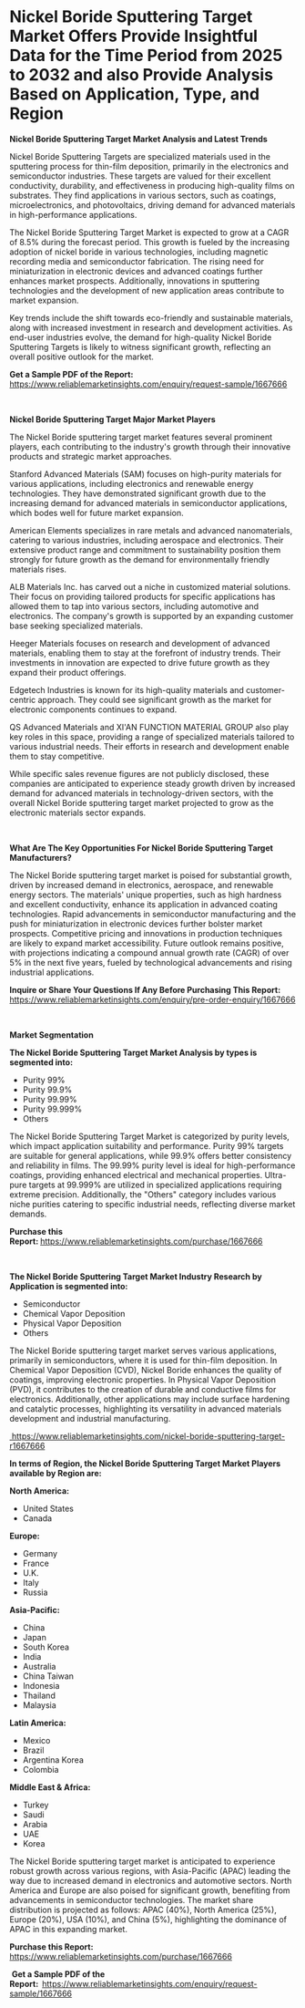 <p><h1>Nickel Boride Sputtering Target Market Offers Provide Insightful Data for the Time Period from 2025 to 2032 and also Provide Analysis Based on Application, Type, and Region</h1></p><p><strong>Nickel Boride Sputtering Target Market Analysis and Latest Trends</strong></p>
<p><p>Nickel Boride Sputtering Targets are specialized materials used in the sputtering process for thin-film deposition, primarily in the electronics and semiconductor industries. These targets are valued for their excellent conductivity, durability, and effectiveness in producing high-quality films on substrates. They find applications in various sectors, such as coatings, microelectronics, and photovoltaics, driving demand for advanced materials in high-performance applications.</p><p>The Nickel Boride Sputtering Target Market is expected to grow at a CAGR of 8.5% during the forecast period. This growth is fueled by the increasing adoption of nickel boride in various technologies, including magnetic recording media and semiconductor fabrication. The rising need for miniaturization in electronic devices and advanced coatings further enhances market prospects. Additionally, innovations in sputtering technologies and the development of new application areas contribute to market expansion.</p><p>Key trends include the shift towards eco-friendly and sustainable materials, along with increased investment in research and development activities. As end-user industries evolve, the demand for high-quality Nickel Boride Sputtering Targets is likely to witness significant growth, reflecting an overall positive outlook for the market.</p></p>
<p><strong>Get a Sample PDF of the Report:&nbsp;</strong> <a href="https://www.reliablemarketinsights.com/enquiry/request-sample/1667666?utm_campaign=3718&utm_medium=2&utm_source=Github&utm_content=ia&utm_term=18042025&utm_id=nickel-boride-sputtering-target">https://www.reliablemarketinsights.com/enquiry/request-sample/1667666</a></p>
<p>&nbsp;</p>
<p><strong>Nickel Boride Sputtering Target Major Market Players</strong></p>
<p><p>The Nickel Boride sputtering target market features several prominent players, each contributing to the industry's growth through their innovative products and strategic market approaches.</p><p>Stanford Advanced Materials (SAM) focuses on high-purity materials for various applications, including electronics and renewable energy technologies. They have demonstrated significant growth due to the increasing demand for advanced materials in semiconductor applications, which bodes well for future market expansion.</p><p>American Elements specializes in rare metals and advanced nanomaterials, catering to various industries, including aerospace and electronics. Their extensive product range and commitment to sustainability position them strongly for future growth as the demand for environmentally friendly materials rises.</p><p>ALB Materials Inc. has carved out a niche in customized material solutions. Their focus on providing tailored products for specific applications has allowed them to tap into various sectors, including automotive and electronics. The company's growth is supported by an expanding customer base seeking specialized materials.</p><p>Heeger Materials focuses on research and development of advanced materials, enabling them to stay at the forefront of industry trends. Their investments in innovation are expected to drive future growth as they expand their product offerings.</p><p>Edgetech Industries is known for its high-quality materials and customer-centric approach. They could see significant growth as the market for electronic components continues to expand.</p><p>QS Advanced Materials and XI'AN FUNCTION MATERIAL GROUP also play key roles in this space, providing a range of specialized materials tailored to various industrial needs. Their efforts in research and development enable them to stay competitive.</p><p>While specific sales revenue figures are not publicly disclosed, these companies are anticipated to experience steady growth driven by increased demand for advanced materials in technology-driven sectors, with the overall Nickel Boride sputtering target market projected to grow as the electronic materials sector expands.</p></p>
<p>&nbsp;</p>
<p><strong>What Are The Key Opportunities For Nickel Boride Sputtering Target Manufacturers?</strong></p>
<p><p>The Nickel Boride sputtering target market is poised for substantial growth, driven by increased demand in electronics, aerospace, and renewable energy sectors. The materials' unique properties, such as high hardness and excellent conductivity, enhance its application in advanced coating technologies. Rapid advancements in semiconductor manufacturing and the push for miniaturization in electronic devices further bolster market prospects. Competitive pricing and innovations in production techniques are likely to expand market accessibility. Future outlook remains positive, with projections indicating a compound annual growth rate (CAGR) of over 5% in the next five years, fueled by technological advancements and rising industrial applications.</p></p>
<p><strong>Inquire or Share Your Questions If Any Before Purchasing This Report:</strong> <a href="https://www.reliablemarketinsights.com/enquiry/pre-order-enquiry/1667666?utm_campaign=3718&utm_medium=2&utm_source=Github&utm_content=ia&utm_term=18042025&utm_id=nickel-boride-sputtering-target">https://www.reliablemarketinsights.com/enquiry/pre-order-enquiry/1667666</a></p>
<p>&nbsp;</p>
<p><strong>Market Segmentation</strong></p>
<p><strong>The Nickel Boride Sputtering Target Market Analysis by types is segmented into:</strong></p>
<p><ul><li>Purity 99%</li><li>Purity 99.9%</li><li>Purity 99.99%</li><li>Purity 99.999%</li><li>Others</li></ul></p>
<p><p>The Nickel Boride Sputtering Target Market is categorized by purity levels, which impact application suitability and performance. Purity 99% targets are suitable for general applications, while 99.9% offers better consistency and reliability in films. The 99.99% purity level is ideal for high-performance coatings, providing enhanced electrical and mechanical properties. Ultra-pure targets at 99.999% are utilized in specialized applications requiring extreme precision. Additionally, the "Others" category includes various niche purities catering to specific industrial needs, reflecting diverse market demands.</p></p>
<p><strong>Purchase this Report:&nbsp;</strong><a href="https://www.reliablemarketinsights.com/purchase/1667666?utm_campaign=3718&utm_medium=2&utm_source=Github&utm_content=ia&utm_term=18042025&utm_id=nickel-boride-sputtering-target">https://www.reliablemarketinsights.com/purchase/1667666</a></p>
<p>&nbsp;</p>
<p><strong>The Nickel Boride Sputtering Target Market Industry Research by Application is segmented into:</strong></p>
<p><ul><li>Semiconductor</li><li>Chemical Vapor Deposition</li><li>Physical Vapor Deposition</li><li>Others</li></ul></p>
<p><p>The Nickel Boride sputtering target market serves various applications, primarily in semiconductors, where it is used for thin-film deposition. In Chemical Vapor Deposition (CVD), Nickel Boride enhances the quality of coatings, improving electronic properties. In Physical Vapor Deposition (PVD), it contributes to the creation of durable and conductive films for electronics. Additionally, other applications may include surface hardening and catalytic processes, highlighting its versatility in advanced materials development and industrial manufacturing.</p></p>
<p><a href="https://www.reliablemarketinsights.com/nickel-boride-sputtering-target-r1667666?utm_campaign=3718&utm_medium=2&utm_source=Github&utm_content=ia&utm_term=18042025&utm_id=nickel-boride-sputtering-target">&nbsp;https://www.reliablemarketinsights.com/nickel-boride-sputtering-target-r1667666</a></p>
<p><strong>In terms of Region, the Nickel Boride Sputtering Target Market Players available by Region are:</strong></p>
<p>
    <p> <strong> North America: </strong>
        <ul>
            <li>United States</li>
            <li>Canada</li>
        </ul>
        </p> 
    <p> <strong> Europe: </strong>
        <ul>
            <li>Germany</li>
            <li>France</li>
            <li>U.K.</li>
            <li>Italy</li>
            <li>Russia</li>
        </ul>
        </p> 
    <p> <strong> Asia-Pacific: </strong>
        <ul>
            <li>China</li>
            <li>Japan</li>
            <li>South Korea</li>
            <li>India</li>
            <li>Australia</li>
            <li>China Taiwan</li>
            <li>Indonesia</li>
            <li>Thailand</li>
            <li>Malaysia</li>
        </ul>
        </p> 
    <p> <strong> Latin America: </strong>
        <ul>
            <li>Mexico</li>
            <li>Brazil</li>
            <li>Argentina Korea</li>
            <li>Colombia</li>
        </ul>
        </p> 
    <p> <strong> Middle East & Africa: </strong>
        <ul>
            <li>Turkey</li>
            <li>Saudi</li>
            <li>Arabia</li>
            <li>UAE</li>
            <li>Korea</li>
        </ul>
    </p>
    </p>
<p><p>The Nickel Boride sputtering target market is anticipated to experience robust growth across various regions, with Asia-Pacific (APAC) leading the way due to increased demand in electronics and automotive sectors. North America and Europe are also poised for significant growth, benefiting from advancements in semiconductor technologies. The market share distribution is projected as follows: APAC (40%), North America (25%), Europe (20%), USA (10%), and China (5%), highlighting the dominance of APAC in this expanding market.</p></p>
<p><strong>Purchase this Report: </strong><a href="https://www.reliablemarketinsights.com/purchase/1667666?utm_campaign=3718&utm_medium=2&utm_source=Github&utm_content=ia&utm_term=18042025&utm_id=nickel-boride-sputtering-target">https://www.reliablemarketinsights.com/purchase/1667666</a></p>
<p>&nbsp;<strong>Get a Sample PDF of the Report:&nbsp;&nbsp;</strong><a href="https://www.reliablemarketinsights.com/enquiry/request-sample/1667666?utm_campaign=3718&utm_medium=2&utm_source=Github&utm_content=ia&utm_term=18042025&utm_id=nickel-boride-sputtering-target">https://www.reliablemarketinsights.com/enquiry/request-sample/1667666</a></p>
<p><strong></strong></p>
<p><p></p><p></p><p></p></p>